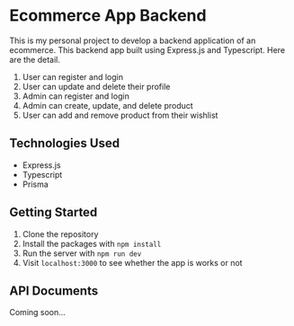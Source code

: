 # Ecommerce App Backend

This is my personal project to develop a backend application of an ecommerce. This backend app built using Express.js and Typescript. Here are the detail.

1. User can register and login
2. User can update and delete their profile
3. Admin can register and login
4. Admin can create, update, and delete product
5. User can add and remove product from their wishlist

## Technologies Used

-   Express.js
-   Typescript
-   Prisma

## Getting Started

1. Clone the repository
2. Install the packages with `npm install`
3. Run the server with `npm run dev`
4. Visit `localhost:3000` to see whether the app is works or not

## API Documents

Coming soon...
